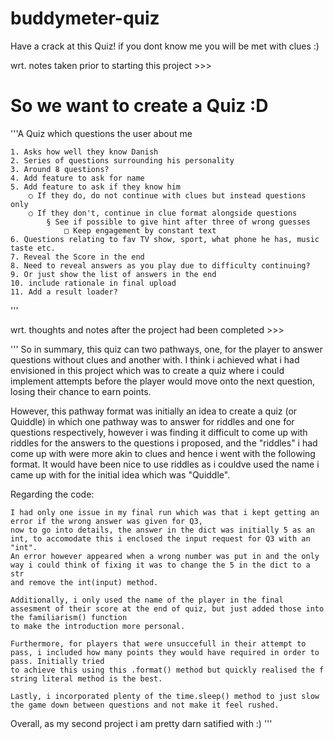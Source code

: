 # buddymeter-quiz
Have a crack at this Quiz! if you dont know me you will be met with clues :)

wrt. notes taken prior to starting this project >>>

# So we want to create a Quiz :D

'''A Quiz which questions the user about me

	1. Asks how well they know Danish
	2. Series of questions surrounding his personality
	3. Around 8 questions?
	4. Add feature to ask for name
	5. Add feature to ask if they know him
		○ If they do, do not continue with clues but instead questions only
		○ If they don't, continue in clue format alongside questions
			§ See if possible to give hint after three of wrong guesses
				□ Keep engagement by constant text
	6. Questions relating to fav TV show, sport, what phone he has, music taste etc.
	7. Reveal the Score in the end
	8. Need to reveal answers as you play due to difficulty continuing?
	9. Or just show the list of answers in the end
	10. include rationale in final upload
	11. Add a result loader?
'''

wrt. thoughts and notes after the project had been completed >>>

'''
So in summary, this quiz can two pathways, one, for the player to answer questions without clues and another with.
I think i achieved what i had envisioned in this project which was to create a quiz where i could implement attempts
before the player would move onto the next question, losing their chance to earn points.

However, this pathway format was initially an idea to create a quiz (or Quiddle) in which one pathway was to answer for riddles and one for questions
respectively, however i was finding it difficult to come up with riddles for the answers to the questions i proposed, and the "riddles" i had come up 
with were more akin to clues and hence i went with the following format. It would have been nice to use riddles as i couldve used the name i came up 
with for the initial idea which was "Quiddle".

Regarding the code:

    I had only one issue in my final run which was that i kept getting an error if the wrong answer was given for Q3,
    now to go into details, the answer in the dict was initially 5 as an int, to accomodate this i enclosed the input request for Q3 with an "int".
    An error however appeared when a wrong number was put in and the only way i could think of fixing it was to change the 5 in the dict to a str
    and remove the int(input) method.

    Additionally, i only used the name of the player in the final assesment of their score at the end of quiz, but just added those into the familiarism() function
    to make the introduction more personal.

    Furthermore, for players that were unsuccefull in their attempt to pass, i included how many points they would have required in order to pass. Initially tried
    to achieve this using this .format() method but quickly realised the f string literal method is the best.

    Lastly, i incorporated plenty of the time.sleep() method to just slow the game down between questions and not make it feel rushed.

Overall, as my second project i am pretty darn satified with :)
'''
